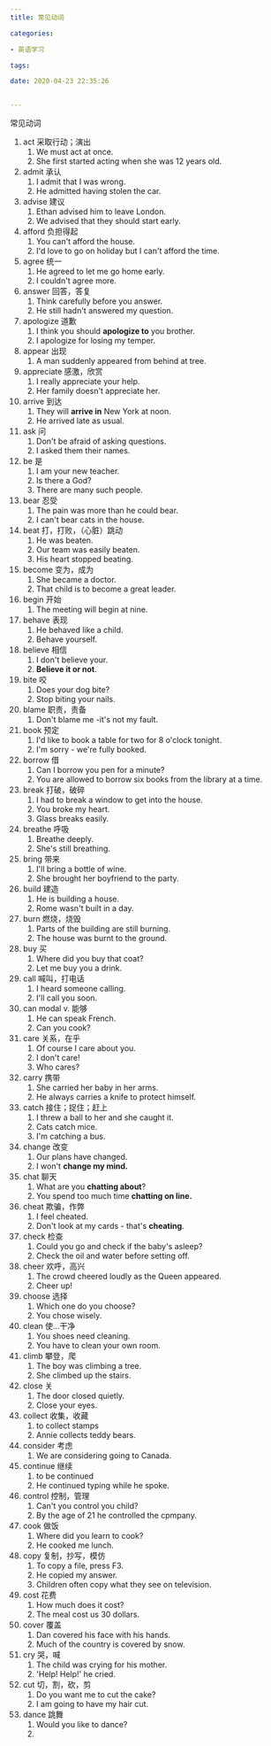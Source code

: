 ```yaml
---
title: 常见动词

categories: 

- 英语学习

tags: 

date: 2020-04-23 22:35:26


---
```


常见动词

<!-- more -->

1. act 采取行动；演出
   1. We must act at once.
   2. She first started acting when she was 12 years old.
2. admit 承认
   1. I admit that I was wrong.
   2. He admitted having stolen the car.
3. advise 建议
   1. Ethan advised him to leave London.
   2. We advised that they should start early.
4. afford 负担得起
   1. You can't afford the house.
   2. I'd love to go on holiday but I can't afford the time.
5. agree 统一
   1. He agreed to let me go home early.
   2. I couldn't agree more.
6. answer 回答，答复
   1. Think carefully before you answer.
   2. He still hadn't answered my question.
7. apologize 道歉
   1. I think you should **apologize to** you brother.
   2. I apologize for losing my temper.
8. appear 出现
   1. A man suddenly appeared from behind at tree.
9. appreciate 感激，欣赏
   1. I really appreciate your help.
   2. Her family doesn't appreciate her.
10. arrive 到达
    1. They will **arrive in** New York at noon.
    2. He arrived late as usual.
11. ask 问
    1. Don't be afraid of asking questions.
    2. I asked them their names.
12. be 是
    1. I am your new teacher.
    2. Is there a God?
    3. There are many such people.
13. bear 忍受
    1. The pain was more than he could bear.
    2. I can't bear cats in the house.
14. beat 打，打败，（心脏）跳动
    1. He was beaten.
    2. Our team was easily beaten.
    3. His heart stopped beating.
15. become 变为，成为
    1. She became a doctor.
    2. That child is to become a great leader.
16. begin 开始
    1. The meeting will begin at nine.
17. behave 表现
    1. He behaved like a child.
    2. Behave yourself.
18. believe 相信
    1. I don't believe your.
    2. **Believe it or not**.
19. bite 咬
    1. Does your dog bite?
    2. Stop biting your nails.
20. blame 职责，责备
    1. Don't blame me  -it's not my fault.
21. book 预定
    1. I'd like to book a table for two for 8 o'clock tonight.
    2. I'm sorry - we're fully booked.
22. borrow 借
    1. Can I borrow you pen for a minute?
    2. You are allowed to borrow six books from the library at a time.
23. break 打破，破碎
    1. I had to break a window to get into the house.
    2. You broke my heart.
    3. Glass breaks easily.
24. breathe 呼吸
    1. Breathe deeply.
    2. She's still breathing.
25. bring 带来
    1. I'll bring a bottle of wine.
    2. She brought her boyfriend to the party.
26. build 建造
    1. He is building a house.
    2. Rome wasn't built in a day.
27. burn 燃烧，烧毁
    1. Parts of the building are still burning.
    2. The house was burnt to the ground.
28. buy 买
    1. Where did you buy that coat?
    2. Let me buy you a drink.
29. call 喊叫，打电话
    1. I heard someone calling.
    2. I'll call you soon.
30. can modal v. 能够
    1. He can speak French.
    2. Can you cook?
31. care 关系，在乎
    1. Of course I care about you.
    2. I don't care!
    3. Who cares?
32. carry 携带
    1. She carried her baby in her arms.
    2. He always carries a knife to protect himself.
33. catch 接住；捉住；赶上
    1. I threw a ball to her and she caught it.
    2. Cats catch mice.
    3. I'm catching a bus.
34. change 改变
    1. Our plans have changed.
    2. I won't **change my mind.**
35. chat 聊天
    1. What are you **chatting about**?
    2. You spend too much time **chatting on line.**
36. cheat 欺骗，作弊
    1. I feel cheated.
    2. Don't look at my cards - that's **cheating**.
37. check 检查
    1. Could you go and check if the baby's asleep?
    2. Check the oil and water before setting off.
38. cheer 欢呼，高兴
    1. The crowd cheered loudly as the Queen appeared.
    2. Cheer up!
39. choose 选择
    1. Which one do you choose?
    2. You chose wisely.
40. clean 使...干净
    1. You shoes need cleaning.
    2. You have to clean your own room.
41. climb 攀登，爬
    1. The boy was climbing a tree.
    2. She climbed up the stairs.
42. close 关
    1. The door closed quietly.
    2. Close your eyes.
43. collect 收集，收藏
    1. to collect stamps
    2. Annie collects teddy bears.
44. consider 考虑
    1. We are considering going to Canada.
45. continue 继续
    1. to be continued
    2. He continued typing while he spoke.
46. control 控制，管理
    1. Can't you control you child?
    2. By the age of 21 he controlled the cpmpany.
47. cook 做饭
    1. Where did you learn to cook?
    2. He cooked me lunch.
48. copy 复制，抄写，模仿
    1. To copy a file, press F3.
    2. He copied my answer.
    3. Children often copy what they see on television.
49. cost 花费
    1. How much does it cost?
    2. The meal cost us 30 dollars.
50. cover 覆盖
    1. Dan covered his face with his hands.
    2. Much of the country is covered by snow.
51. cry 哭，喊
    1. The child was crying for his mother.
    2. 'Help! Help!' he cried.
52. cut 切，割，砍，剪
    1. Do you want me to cut the cake?
    2. I am going to have my hair cut.
53. dance 跳舞
    1. Would you like to dance?
    2. 